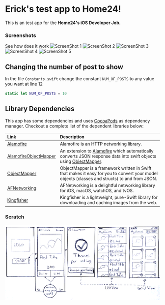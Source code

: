 # Erick's test app to Home24!

This is an test app for the **Home24's iOS Developer Job.**


### Screenshots
See how does it work
![ScreenShot 1](ScreenShots/ScreenShot-1jpg)
![ScreenShot 2](ScreenShots/ScreenShot-2jpg)
![ScreenShot 3](ScreenShots/ScreenShot-3jpg)
![ScreenShot 4](ScreenShots/ScreenShot-4jpg)
![ScreenShot 5](ScreenShots/ScreenShot-5jpg)



## Changing the number of post to show
In the file `Constants.swift` change the constant `NUM_OF_POSTS` to any value you want at line 12
```swift
static let NUM_OF_POSTS = 10
```

## Library Dependencies

This app has some dependencies and uses [CocoaPods](https://github.com/CocoaPods/CocoaPods) as  dependency manager.
Checkout a complete list of the dependent libraries below:

| Link | Description |
| :----- | :------ |
[Alamofire](https://github.com/Alamofire/Alamofire) | Alamofire is an HTTP networking library.
[AlamofireObjectMapper](https://github.com/tristanhimmelman/AlamofireObjectMapper) | An extension to [Alamofire](https://github.com/Alamofire/Alamofire) which automatically converts JSON response data into swift objects using [ObjectMapper](https://github.com/Hearst-DD/ObjectMapper/).
[ObjectMapper](https://github.com/Hearst-DD/ObjectMapper/) | ObjectMapper is a framework written in Swift that makes it easy for you to convert your model objects (classes and structs) to and from JSON.
[AFNetworking](https://github.com/AFNetworking/AFNetworking) | AFNetworking is a delightful networking library for iOS, macOS, watchOS, and tvOS.
[Kingfisher](https://github.com/onevcat/Kingfisher) | Kingfisher is a lightweight, pure-Swift library for downloading and caching images from the web.

### Scratch

![app's scratch](scratch.png)

